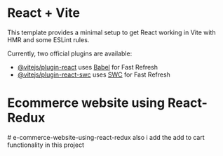 # React + Vite

This template provides a minimal setup to get React working in Vite with HMR and some ESLint rules.

Currently, two official plugins are available:

- [@vitejs/plugin-react](https://github.com/vitejs/vite-plugin-react/blob/main/packages/plugin-react/README.md) uses [Babel](https://babeljs.io/) for Fast Refresh
- [@vitejs/plugin-react-swc](https://github.com/vitejs/vite-plugin-react-swc) uses [SWC](https://swc.rs/) for Fast Refresh
#  Ecommerce website using React-Redux
  #   e - c o m m e r c e - w e b s i t e - u s i n g - r e a c t - r e d u x 
 
 also i add the add to cart functionality in this project
